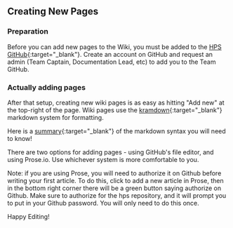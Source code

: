 ## Creating New Pages

### Preparation
Before you can add new pages to the Wiki, you must be added to the [HPS GitHub](https://github.com/hps-ucsd-2020){:target="_blank"}. Create an account on GitHub and request an admin (Team Captain, Documentation Lead, etc) to add you to the Team GitHub.

### Actually adding pages
After that setup, creating new wiki pages is as easy as hitting "Add new" at the top-right of the page. Wiki pages use the [kramdown](https://kramdown.gettalong.org/quickref.html){:target="_blank"} markdown system for formatting.

Here is a [summary](wiki/markdown-basics.md){:target="_blank"} of the markdown syntax you will need to know! 

There are two options for adding pages - using GitHub's file editor, and using Prose.io. Use whichever system is more comfortable to you.

Note: if you are using Prose, you will need to authorize it on Github before writing your first article. To do this, click to add a new article in Prose, then in the bottom right corner there will be a green button saying authorize on Github. Make sure to authorize for the hps repository, and it will prompt you to put in your Github password. You will only need to do this once.

Happy Editing!
